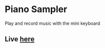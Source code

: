 # Piano Sampler

Play and record music with the mini keyboard

 ## Live <a href="https://tuomaskoivisto.github.io/PianoSampler/">here</a>
